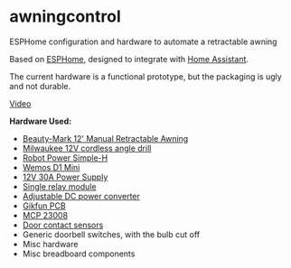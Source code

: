# awningcontrol
ESPHome configuration and hardware to automate a retractable awning

Based on [ESPHome](https://esphome.io/), designed to integrate with [Home Assistant](https://www.home-assistant.io/).

The current hardware is a functional prototype, but the packaging is ugly and not durable.

[Video](https://youtu.be/Huf7AvCcUww)

**Hardware Used:**
- [Beauty-Mark 12' Manual Retractable Awning](https://www.homedepot.com/p/Beauty-Mark-12-ft-California-DX-Model-Manual-Retractable-Awning-120-in-Projection-in-Tan-White-CAM12-DX-TW/205888522)
- [Milwaukee 12V cordless angle drill](https://www.amazon.com/Bare-Tool-Milwaukee-2415-20-12-Volt-Cordless/dp/B002SQK996)
- [Robot Power Simple-H](http://www.robotpower.com/products/simple-h_info.html)
- [Wemos D1 Mini](https://www.aliexpress.com/item/4000447444004.html?spm=2114.12010612.8148356.7.207b717duyb5pR)
- [12V 30A Power Supply](https://www.aliexpress.com/item/4001041355095.html?spm=a2g0o.cart.0.0.73be3c00i4qFup&mp=1)
- [Single relay module](https://www.aliexpress.com/item/33058192089.html?spm=a2g0o.productlist.0.0.567b77528wt3ly&algo_pvid=5405e8eb-005f-4661-aa5f-649459a72042&algo_expid=5405e8eb-005f-4661-aa5f-649459a72042-48&btsid=0bb0623c16030491096784621e6fe7&ws_ab_test=searchweb0_0,searchweb201602_,searchweb201603_)
- [Adjustable DC power converter](https://www.aliexpress.com/item/32727955770.html?spm=a2g0o.productlist.0.0.21281b4dInFxpQ&algo_pvid=427e732f-c5a9-49b0-8cd6-e2b67c2cedb6&algo_expid=427e732f-c5a9-49b0-8cd6-e2b67c2cedb6-18&btsid=0bb0623a16030491639468880ef306&ws_ab_test=searchweb0_0,searchweb201602_,searchweb201603_)
- [Gikfun PCB](https://smile.amazon.com/Gikfun-Solder-able-Breadboard-Plated-Arduino/dp/B071R3BFNL/ref=sr_1_2?dchild=1&keywords=gikfun+pcb&qid=1603049250&sr=8-2)
- [MCP 23008](https://www.adafruit.com/product/593)
- [Door contact sensors](https://smile.amazon.com/BNYZWOT-Surface-Contact-Sensor-Magnetic/dp/B07VNY4TCS/ref=sr_1_12_sspa?dchild=1&keywords=magnetic+reed+switch&qid=1603049447&sr=8-12-spons&psc=1&spLa=ZW5jcnlwdGVkUXVhbGlmaWVyPUExOE5FRlRBSEZNV0dCJmVuY3J5cHRlZElkPUEwNDk4OTkzOFJQWUcwVUlYVjEmZW5jcnlwdGVkQWRJZD1BMDcxOTc1OTNNQzRaMlhJUjE0VVEmd2lkZ2V0TmFtZT1zcF9tdGYmYWN0aW9uPWNsaWNrUmVkaXJlY3QmZG9Ob3RMb2dDbGljaz10cnVl)
- Generic doorbell switches, with the bulb cut off
- Misc hardware
- Misc breadboard components
